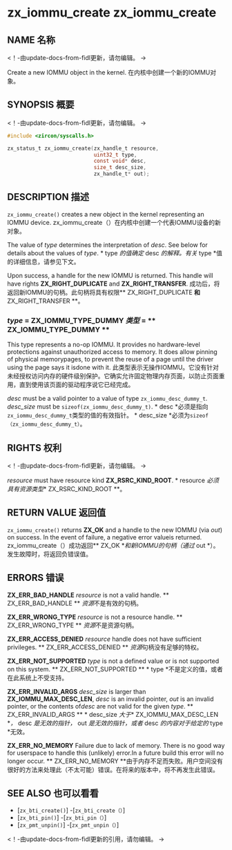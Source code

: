  
# zx_iommu_create  zx_iommu_create 

 
## NAME  名称 

<!-- Updated by update-docs-from-fidl, do not edit. -->  <！-由update-docs-from-fidl更新，请勿编辑。 ->

Create a new IOMMU object in the kernel.  在内核中创建一个新的IOMMU对象。

 
## SYNOPSIS  概要 

<!-- Updated by update-docs-from-fidl, do not edit. -->  <！-由update-docs-from-fidl更新，请勿编辑。 ->

```c
#include <zircon/syscalls.h>

zx_status_t zx_iommu_create(zx_handle_t resource,
                            uint32_t type,
                            const void* desc,
                            size_t desc_size,
                            zx_handle_t* out);
```
 

 
## DESCRIPTION  描述 

`zx_iommu_create()` creates a new object in the kernel representing an IOMMU device.  zx_iommu_create（）在内核中创建一个代表IOMMU设备的新对象。

The value of *type* determines the interpretation of *desc*.  See below for details about the values of *type*. * type *的值确定* desc *的解释。有关* type *值的详细信息，请参见下文。

Upon success, a handle for the new IOMMU is returned.  This handle will have rights **ZX_RIGHT_DUPLICATE** and **ZX_RIGHT_TRANSFER**. 成功后，将返回新IOMMU的句柄。此句柄将具有权限** ZX_RIGHT_DUPLICATE **和** ZX_RIGHT_TRANSFER **。

 
### *type* = **ZX_IOMMU_TYPE_DUMMY**  *类型* = ** ZX_IOMMU_TYPE_DUMMY ** 

This type represents a no-op IOMMU.  It provides no hardware-level protections against unauthorized access to memory.  It does allow pinning of physical memorypages, to prevent the reuse of a page until the driver using the page says it isdone with it. 此类型表示无操作IOMMU。它没有针对未经授权访问内存的硬件级别保护。它确实允许固定物理内存页面，以防止页面重用，直到使用该页面的驱动程序说它已经完成。

*desc* must be a valid pointer to a value of type `zx_iommu_desc_dummy_t`. *desc_size* must be `sizeof(zx_iommu_desc_dummy_t)`. * desc *必须是指向`zx_iommu_desc_dummy_t`类型的值的有效指针。 * desc_size *必须为`sizeof（zx_iommu_desc_dummy_t）`。

 
## RIGHTS  权利 

<!-- Updated by update-docs-from-fidl, do not edit. -->  <！-由update-docs-from-fidl更新，请勿编辑。 ->

*resource* must have resource kind **ZX_RSRC_KIND_ROOT**.  * resource *必须具有资源类型** ZX_RSRC_KIND_ROOT **。

 
## RETURN VALUE  返回值 

`zx_iommu_create()` returns **ZX_OK** and a handle to the new IOMMU (via *out*) on success.  In the event of failure, a negative error valueis returned. zx_iommu_create（）成功返回** ZX_OK **和新IOMMU的句柄（通过* out *）。发生故障时，将返回负错误值。

 
## ERRORS  错误 

**ZX_ERR_BAD_HANDLE**  *resource* is not a valid handle.  ** ZX_ERR_BAD_HANDLE ** *资源*不是有效的句柄。

**ZX_ERR_WRONG_TYPE**  *resource* is not a resource handle.  ** ZX_ERR_WRONG_TYPE ** *资源*不是资源句柄。

**ZX_ERR_ACCESS_DENIED**  *resource* handle does not have sufficient privileges.  ** ZX_ERR_ACCESS_DENIED ** *资源*句柄没有足够的特权。

**ZX_ERR_NOT_SUPPORTED** *type* is not a defined value or is not supported on this system. ** ZX_ERR_NOT_SUPPORTED ** * type *不是定义的值，或者在此系统上不受支持。

**ZX_ERR_INVALID_ARGS**  *desc_size* is larger than **ZX_IOMMU_MAX_DESC_LEN**, *desc* is an invalid pointer, *out* is an invalid pointer, or the contents of*desc* are not valid for the given *type*. ** ZX_ERR_INVALID_ARGS ** * desc_size *大于** ZX_IOMMU_MAX_DESC_LEN **，* desc *是无效的指针，* out *是无效的指针，或者* desc *的内容对于给定的* type *无效。

**ZX_ERR_NO_MEMORY**  Failure due to lack of memory. There is no good way for userspace to handle this (unlikely) error.In a future build this error will no longer occur. ** ZX_ERR_NO_MEMORY **由于内存不足而失败。用户空间没有很好的方法来处理此（不太可能）错误。在将来的版本中，将不再发生此错误。

 
## SEE ALSO  也可以看看 

 
 - [`zx_bti_create()`]  -[`zx_bti_create（）`]
 - [`zx_bti_pin()`]  -[`zx_bti_pin（）`]
 - [`zx_pmt_unpin()`]  -[`zx_pmt_unpin（）`]

<!-- References updated by update-docs-from-fidl, do not edit. -->  <！-由update-docs-from-fidl更新的引用，请勿编辑。 ->

